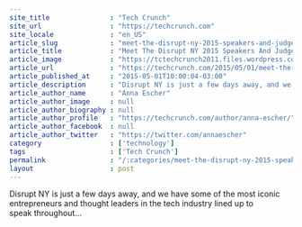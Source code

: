 ```yaml
---
site_title               : "Tech Crunch"
site_url                 : "https://techcrunch.com"
site_locale              : "en_US"
article_slug             : "meet-the-disrupt-ny-2015-speakers-and-judges"
article_title            : "Meet The Disrupt NY 2015 Speakers And Judges"
article_image            : "https://tctechcrunch2011.files.wordpress.com/2015/04/screen-shot-2015-03-05-at-11-23-59-am.png?w=764&h=400&crop=1"
article_url              : "https://techcrunch.com/2015/05/01/meet-the-disrupt-ny-2015-speakers-and-judges/"
article_published_at     : "2015-05-01T10:00:04-03:00"
article_description      : "Disrupt NY is just a few days away, and we have some of the most iconic entrepreneurs and thought leaders in the tech industry lined up to speak throughout..."
article_author_name      : "Anna Escher"
article_author_image     : null
article_author_biography : null
article_author_profile   : "https://techcrunch.com/author/anna-escher/"
article_author_facebook  : null
article_author_twitter   : "https://twitter.com/annaescher"
category                 : ['technology']
tags                     : ['Tech Crunch']
permalink                : "/:categories/meet-the-disrupt-ny-2015-speakers-and-judges/"
layout                   : post
---
```


Disrupt NY is just a few days away, and we have some of the most iconic entrepreneurs and thought leaders in the tech industry lined up to speak throughout...
